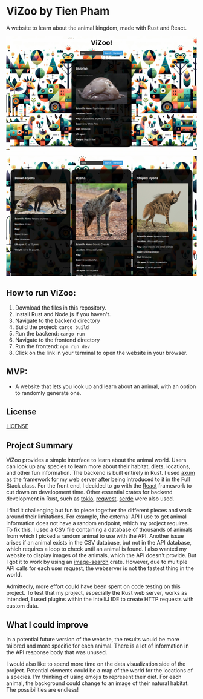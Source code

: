 # ViZoo by Tien Pham

A website to learn about the animal kingdom, made with Rust and React.

![Example result](screenshot.png)
![Example result](screenshot2.png)


## How to run ViZoo:

1. Download the files in this repository.
2. Install Rust and Node.js if you haven't.
3. Navigate to the backend directory
4. Build the project: `cargo build`
5. Run the backend: `cargo run`
6. Navigate to the frontend directory
7. Run the frontend: `npm run dev`
8. Click on the link in your terminal to open the website in your browser.

## MVP: 
- A website that lets you look up and learn about an animal, with an option to randomly generate one.

## License

[LICENSE](LICENSE.md)

## Project Summary
ViZoo provides a simple interface to learn about the animal world. Users can look up any species to learn more about their habitat, diets, locations, and other fun information. The backend is built entirely in Rust. I used [axum](https://crates.io/crates/axum) as the framework for my web server after being introduced to it in the Full Stack class. For the front end, I decided to go with the [React](https://react.dev/) framework to cut down on development time. Other essential crates for backend development in Rust, such as [tokio](https://crates.io/crates/tokio), [reqwest](https://crates.io/crates/reqwest), [serde](https://crates.io/crates/serde) were also used.

I find it challenging but fun to piece together the different pieces and work around their limitations. For example, the external API I use to get animal information does not have a random endpoint, which my project requires. To fix this, I used a CSV file containing a database of thousands of animals from which I picked a random animal to use with the API. Another issue arises if an animal exists in the CSV database, but not in the API database, which requires a loop to check until an animal is found. I also wanted my website to display images of the animals, which the API doesn't provide. But I got it to work by using an [image-search](https://crates.io/crates/image_search) crate. However, due to multiple API calls for each user request, the webserver is not the fastest thing in the world.

Admittedly, more effort could have been spent on code testing on this project. To test that my project, especially the Rust web server, works as intended, I used plugins within the IntelliJ IDE to create HTTP requests with custom data.

## What I could improve
In a potential future version of the website, the results would be more tailored and more specific for each animal. There is a lot of information in the API response body that was unused.

I would also like to spend more time on the data visualization side of the project. Potential elements could be a map of the world for the locations of a species. I'm thinking of using emojis to represent their diet. For each animal, the background could change to an image of their natural habitat. The possibilities are endless!

